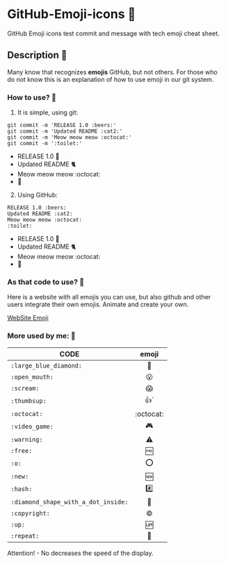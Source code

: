 # GitHub-Emoji-icons :large_blue_diamond:
GitHub Emoji icons test commit and message with tech emoji cheat sheet.

## Description :large_blue_diamond:
Many know that recognizes **emojis** GitHub, but not others.
For those who do not know this is an explanation of how to use emoji in our git system.

### How to use? :large_blue_diamond:
1. It is simple, using git:
 
 ```
git commit -m 'RELEASE 1.0 :beers:'
git commit -m 'Updated README :cat2:'
git commit -m 'Meow meow meow :octocat:'
git commit -m ':toilet:'
 ```
 - RELEASE 1.0 :beers:
 - Updated README :cat2:
 - Meow meow meow :octocat:
 - :toilet:
 
2. Using GitHub:

```
RELEASE 1.0 :beers:
Updated README :cat2:
Meow meow meow :octocat:
:toilet:
 ```
 - RELEASE 1.0 :beers:
 - Updated README :cat2:
 - Meow meow meow :octocat:
 - :toilet:
 
### As that code to use? :large_blue_diamond:
Here is a website with all emojis you can use, but also github and other users integrate their own emojis. Animate and create your own.

[WebSite Emoji](http://www.emoji-cheat-sheet.com/ "emoji-cheat-sheet")

### More used by me: :large_blue_diamond:

| CODE        | emoji           |
| ------------- |:-------------:|
| `:large_blue_diamond:` | :large_blue_diamond: |
| `:open_mouth:` | :open_mouth: |
| `:scream:` | :scream: |
| `:thumbsup:` | :thumbsup:` |
| `:octocat:` | :octocat: |
| `:video_game:` | :video_game: |
| `:warning:` | :warning: |
| `:free:` | :free: |
| `:o:` | :o: |
| `:new:` | :new: |
| `:hash:` | :hash: |
| `:diamond_shape_with_a_dot_inside:` | :diamond_shape_with_a_dot_inside: |
| `:copyright:` | :copyright: |
| `:up:` | :up: |
| `:repeat:` | :repeat: |

Attention! - No decreases the speed of the display.